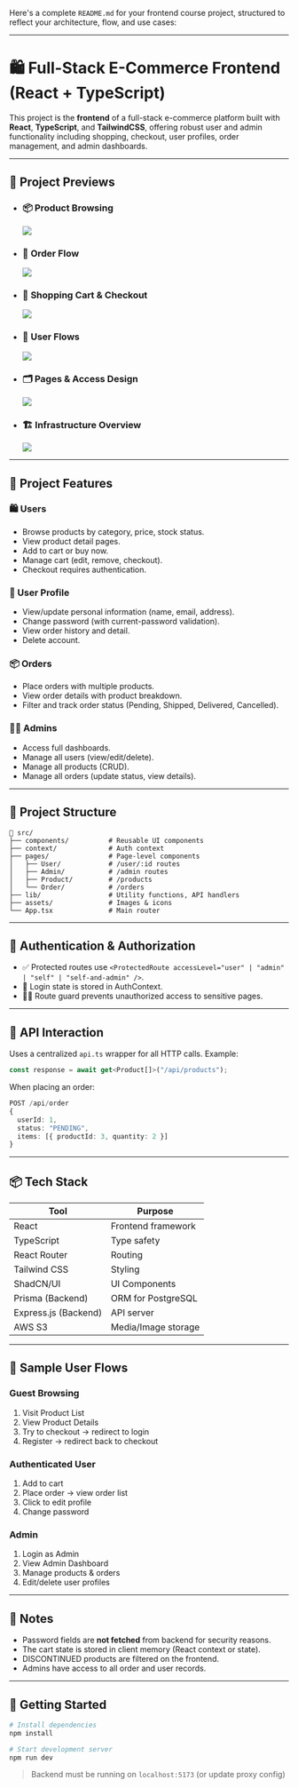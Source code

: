 Here's a complete `README.md` for your frontend course project, structured to reflect your architecture, flow, and use cases:

---

# 🛍️ Full-Stack E-Commerce Frontend (React + TypeScript)

This project is the **frontend** of a full-stack e-commerce platform built with **React**, **TypeScript**, and **TailwindCSS**, offering robust user and admin functionality including shopping, checkout, user profiles, order management, and admin dashboards.

---

## 📸 Project Previews

- ### 📦 Product Browsing
  ![](./Product.png)

- ### 📑 Order Flow
  ![](./Order.png)

- ### 🛒 Shopping Cart & Checkout
  ![](./Frontend%20Shopping%20Cart.png)

- ### 👤 User Flows
  ![](./Frontend%20User.png)

- ### 🗂️ Pages & Access Design
  ![](./frontend.drawio.png)

- ### 🏗️ Infrastructure Overview
  ![](./Infrastracture.png)

---

## 🧠 Project Features

### 🛍️ Users
- Browse products by category, price, stock status.
- View product detail pages.
- Add to cart or buy now.
- Manage cart (edit, remove, checkout).
- Checkout requires authentication.

### 👤 User Profile
- View/update personal information (name, email, address).
- Change password (with current-password validation).
- View order history and detail.
- Delete account.

### 📦 Orders
- Place orders with multiple products.
- View order details with product breakdown.
- Filter and track order status (Pending, Shipped, Delivered, Cancelled).

### 👨‍💼 Admins
- Access full dashboards.
- Manage all users (view/edit/delete).
- Manage all products (CRUD).
- Manage all orders (update status, view details).

---

## 🧩 Project Structure

```
📁 src/
├── components/          # Reusable UI components
├── context/             # Auth context
├── pages/               # Page-level components
│   ├── User/            # /user/:id routes
│   ├── Admin/           # /admin routes
│   ├── Product/         # /products
│   └── Order/           # /orders
├── lib/                 # Utility functions, API handlers
├── assets/              # Images & icons
└── App.tsx              # Main router
```

---

## 🔐 Authentication & Authorization

- ✅ Protected routes use `<ProtectedRoute accessLevel="user" | "admin" | "self" | "self-and-admin" />`.
- 🔐 Login state is stored in AuthContext.
- 👮‍♂️ Route guard prevents unauthorized access to sensitive pages.

---

## 🔁 API Interaction

Uses a centralized `api.ts` wrapper for all HTTP calls. Example:

```ts
const response = await get<Product[]>("/api/products");
```

When placing an order:

```ts
POST /api/order
{
  userId: 1,
  status: "PENDING",
  items: [{ productId: 3, quantity: 2 }]
}
```

---

## 📦 Tech Stack

| Tool               | Purpose                            |
|--------------------|------------------------------------|
| React              | Frontend framework                 |
| TypeScript         | Type safety                        |
| React Router       | Routing                            |
| Tailwind CSS       | Styling                            |
| ShadCN/UI          | UI Components                      |
| Prisma (Backend)   | ORM for PostgreSQL                 |
| Express.js (Backend)| API server                        |
| AWS S3             | Media/Image storage                |

---

## 🧪 Sample User Flows

### Guest Browsing
1. Visit Product List
2. View Product Details
3. Try to checkout → redirect to login
4. Register → redirect back to checkout

### Authenticated User
1. Add to cart
2. Place order → view order list
3. Click to edit profile
4. Change password

### Admin
1. Login as Admin
2. View Admin Dashboard
3. Manage products & orders
4. Edit/delete user profiles

---

## 📌 Notes

- Password fields are **not fetched** from backend for security reasons.
- The cart state is stored in client memory (React context or state).
- DISCONTINUED products are filtered on the frontend.
- Admins have access to all order and user records.

---

## 🚀 Getting Started

```bash
# Install dependencies
npm install

# Start development server
npm run dev
```

> Backend must be running on `localhost:5173` (or update proxy config)
